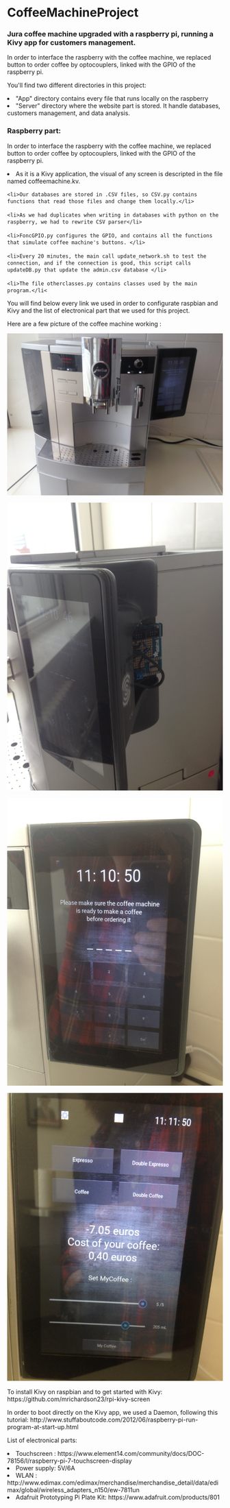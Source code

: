 # CoffeeMachineProject
<h3>
	Jura coffee machine upgraded with a raspberry pi, running a Kivy app for customers management.
</h3>

<p>
In order to interface the raspberry with the coffee machine, we replaced button to order coffee by optocouplers, linked with the GPIO of the raspberry pi.

<p>
	You'll find two different directories in this project:
	<li>
		"App" directory contains every file that runs locally on the raspberry
	</li>
	<li>
		"Server" directory where the website part is stored. It handle databases, customers management, and data analysis.
</p>
<h3>Raspberry part:</h3>
<p>
	In order to interface the raspberry with the coffee machine, we replaced button to order coffee by optocouplers, linked 	with the GPIO of the raspberry pi.
</p>

<p>
	<li>As it is a Kivy application, the visual of any screen is descripted in the file named coffeemachine.kv.</li>

	<li>Our databases are stored in .CSV files, so CSV.py contains functions that read those files and change them locally.</li>

	<li>As we had duplicates when writing in databases with python on the raspberry, we had to rewrite CSV parser</li>
	
	<li>FoncGPIO.py configures the GPIO, and contains all the functions that simulate coffee machine's buttons. </li>
	
	<li>Every 20 minutes, the main call update_network.sh to test the connection, and if the connection is good, this script calls updateDB.py that update the admin.csv database </li>
	
	<li>The file otherclasses.py contains classes used by the main program.</li<
</p>
You will find below every link we used in order to configurate raspbian and Kivy and the list of electronical part that we used for this project.

Here are a few picture of the coffee machine working :


![ScreenShot](/App/Data/ImgReadMe/IMG_1636.JPG?raw=true )

![ScreenShot](/App/Data/ImgReadMe/IMG_1637.JPG?raw=true )

![ScreenShot](/App/Data/ImgReadMe/IMG_1638.JPG?raw=true )

![ScreenShot](/App/Data/ImgReadMe/IMG_1639.JPG?raw=true )


<p>
	To install Kivy on raspbian and to get started with Kivy: 
	https://github.com/mrichardson23/rpi-kivy-screen
</p>
<p>
In order to boot directly on the Kivy app, we used a Daemon, following this tutorial:
	http://www.stuffaboutcode.com/2012/06/raspberry-pi-run-program-at-start-up.html
</p>
<p>
	List of electronical parts:
	<li>Touchscreen : https://www.element14.com/community/docs/DOC-78156/l/raspberry-pi-7-touchscreen-display</li>
	<li>Power supply: 5V/6A </li>
	<li>WLAN : http://www.edimax.com/edimax/merchandise/merchandise_detail/data/edimax/global/wireless_adapters_n150/ew-7811un</li>
	<li>Adafruit Prototyping Pi Plate Kit: https://www.adafruit.com/products/801</li>

</p>
